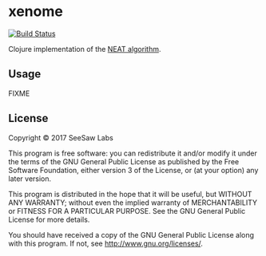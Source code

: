 # xenome

[![Build Status](https://travis-ci.org/seesawlabs/xenome.svg?branch=master)](https://travis-ci.org/seesawlabs/xenome)

Clojure implementation of the [NEAT algorithm](http://nn.cs.utexas.edu/downloads/papers/stanley.ec02.pdf).

## Usage

FIXME

## License

Copyright © 2017 SeeSaw Labs

This program is free software: you can redistribute it and/or modify
it under the terms of the GNU General Public License as published by
the Free Software Foundation, either version 3 of the License, or
(at your option) any later version.

This program is distributed in the hope that it will be useful,
but WITHOUT ANY WARRANTY; without even the implied warranty of
MERCHANTABILITY or FITNESS FOR A PARTICULAR PURPOSE.  See the
GNU General Public License for more details.

You should have received a copy of the GNU General Public License
along with this program.  If not, see <http://www.gnu.org/licenses/>.
